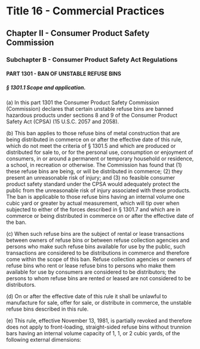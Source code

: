 
# Title 16 - Commercial Practices
## Chapter II - Consumer Product Safety Commission
### Subchapter B - Consumer Product Safety Act Regulations
#### PART 1301 - BAN OF UNSTABLE REFUSE BINS
##### § 1301.1 Scope and application.

(a) In this part 1301 the Consumer Product Safety Commission (Commission) declares that certain unstable refuse bins are banned hazardous products under sections 8 and 9 of the Consumer Product Safety Act (CPSA) (15 U.S.C. 2057 and 2058).

(b) This ban applies to those refuse bins of metal construction that are being distributed in commerce on or after the effective date of this rule, which do not meet the criteria of § 1301.5 and which are produced or distributed for sale to, or for the personal use, consumption or enjoyment of consumers, in or around a permanent or temporary household or residence, a school, in recreation or otherwise. The Commission has found that (1) these refuse bins are being, or will be distributed in commerce; (2) they present an unreasonable risk of injury; and (3) no feasible consumer product safety standard under the CPSA would adequately protect the public from the unreasonable risk of injury associated with these products. The ban is applicable to those refuse bins having an internal volume one cubic yard or greater by actual measurement, which will tip over when subjected to either of the forces described in § 1301.7 and which are in commerce or being distributed in commerce on or after the effective date of the ban.

(c) When such refuse bins are the subject of rental or lease transactions between owners of refuse bins or between refuse collection agencies and persons who make such refuse bins available for use by the public, such transactions are considered to be distributions in commerce and therefore come within the scope of this ban. Refuse collection agencies or owners of refuse bins who rent or lease refuse bins to persons who make them available for use by consumers are considered to be distributors; the persons to whom refuse bins are rented or leased are not considered to be distributors.

(d) On or after the effective date of this rule it shall be unlawful to manufacture for sale, offer for sale, or distribute in commerce, the unstable refuse bins described in this rule.

(e) This rule, effective November 13, 1981, is partially revoked and therefore does not apply to front-loading, straight-sided refuse bins without trunnion bars having an internal volume capacity of 1, 1, or 2 cubic yards, of the following external dimensions:
